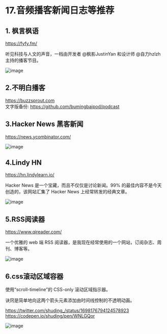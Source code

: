 # 17.音频播客新闻日志等推荐

## 1. 枫言枫语

https://fyfy.fm/

听见科技与人文的声音，一档由开发者 @枫影JustinYan 和设计师 @自力hzlzh 主持的播客节目。

![image](https://imgurl.zishu.me/images/image.7hxtmqu9u180.png)

## 2.不明白播客

https://buzzsprout.com  
文字版备份: https://github.com/bumingbaipod/podcast

## 3.Hacker News 黑客新闻

https://news.ycombinator.com/

![image](https://imgurl.zishu.me/images/image.74okg88k60w0.jpg)

## 4.Lindy HN

https://hn.lindylearn.io/

Hacker News 是一个宝藏，而且不仅仅是讨论新闻。99% 的最佳内容不是今天创造的，该网站汇集了 Hacker News 上经常转发的经典文章。

![image](https://imgurl.zishu.me/images/image.4jlcg0qkrs40.jpg)

## 5.RSS阅读器

https://www.qireader.com/

一个优雅的 web 端 RSS 阅读器，是我现在经常使用的一个网站，订阅杂志、周刊、博客等。

![image](https://imgurl.zishu.me/images/image.77e8spbp8000.png)

## 6.css滚动区域容器

使用“scroll-timeline”的 CSS-only 滚动区域指示器。

诀窍是简单地向这两个箭头元素添加由时间线控制的不透明动画。

https://twitter.com/shuding_/status/1698176794124578923  
https://codepen.io/shuding/pen/WNLGQor  

![image](https://imgurl.zishu.me/images/image.52qea8zqpyg0.png)